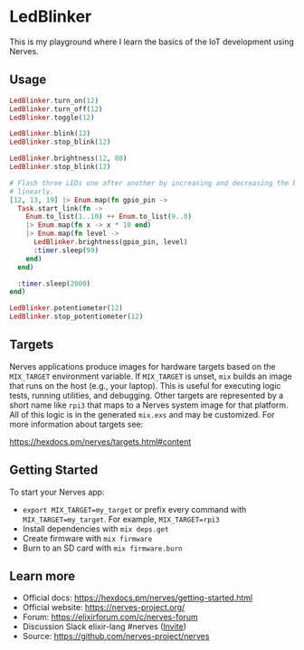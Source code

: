 # LedBlinker

This is my playground where I learn the basics of the IoT development using Nerves.

## Usage

```ex
LedBlinker.turn_on(12)
LedBlinker.turn_off(12)
LedBlinker.toggle(12)

LedBlinker.blink(12)
LedBlinker.stop_blink(12)

LedBlinker.brightness(12, 80)
LedBlinker.stop_blink(12)

# Flash three LEDs one after another by increasing and decreasing the brightness
# linearly.
[12, 13, 19] |> Enum.map(fn gpio_pin ->
  Task.start_link(fn ->
    Enum.to_list(1..10) ++ Enum.to_list(9..0)
    |> Enum.map(fn x -> x * 10 end)
    |> Enum.map(fn level ->
      LedBlinker.brightness(gpio_pin, level)
      :timer.sleep(99)
    end)
  end)

  :timer.sleep(2000)
end)

LedBlinker.potentiometer(12)
LedBlinker.stop_potentiometer(12)
```

## Targets

Nerves applications produce images for hardware targets based on the
`MIX_TARGET` environment variable. If `MIX_TARGET` is unset, `mix` builds an
image that runs on the host (e.g., your laptop). This is useful for executing
logic tests, running utilities, and debugging. Other targets are represented by
a short name like `rpi3` that maps to a Nerves system image for that platform.
All of this logic is in the generated `mix.exs` and may be customized. For more
information about targets see:

https://hexdocs.pm/nerves/targets.html#content

## Getting Started

To start your Nerves app:

- `export MIX_TARGET=my_target` or prefix every command with
  `MIX_TARGET=my_target`. For example, `MIX_TARGET=rpi3`
- Install dependencies with `mix deps.get`
- Create firmware with `mix firmware`
- Burn to an SD card with `mix firmware.burn`

## Learn more

- Official docs: https://hexdocs.pm/nerves/getting-started.html
- Official website: https://nerves-project.org/
- Forum: https://elixirforum.com/c/nerves-forum
- Discussion Slack elixir-lang #nerves ([Invite](https://elixir-slackin.herokuapp.com/))
- Source: https://github.com/nerves-project/nerves
